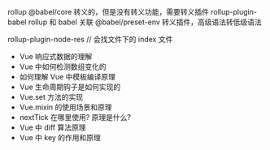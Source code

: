 rollup
@babel/core 转义的，但是没有转义功能，需要转义插件
rollup-plugin-babel rollup 和 babel 关联
@babel/preset-env 转义插件，高级语法转低级语法

rollup-plugin-node-res // 会找文件下的 index 文件

- Vue 响应式数据的理解
- Vue 中如何检测数组变化的
- 如何理解 Vue 中模板编译原理
- Vue 生命周期钩子是如何实现的
- Vue.set 方法的实现
- Vue.mixin 的使用场景和原理
- nextTick 在哪里使用? 原理是什么?
- Vue 中 diff 算法原理
- Vue 中 key 的作用和原理
